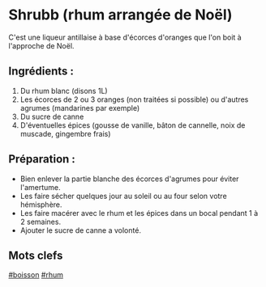 Shrubb (rhum arrangée de Noël)
==============================

C'est une liqueur antillaise à base d'écorces d'oranges que l'on boit à l'approche de Noël.

Ingrédients :
-----------

1. Du rhum blanc (disons 1L)
2. Les écorces de 2 ou 3 oranges (non traitées si possible) ou d'autres agrumes (mandarines par exemple)
3. Du sucre de canne
4. D'éventuelles épices (gousse de vanille, bâton de cannelle, noix de muscade, gingembre frais)

Préparation :
-------------

* Bien enlever la partie blanche des écorces d'agrumes pour éviter l'amertume.
* Les faire sécher quelques jour au soleil ou au four selon votre hémisphère.
* Les faire macérer avec le rhum et les épices dans un bocal pendant 1 à 2 semaines.
* Ajouter le sucre de canne a volonté.

Mots clefs
-----------

[#boisson](index.boisson.html)
[#rhum](index.rhum.html)

